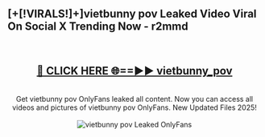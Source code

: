 <h2>[+[!VIRALS!]+]vietbunny pov Leaked Video Viral On Social X Trending Now - r2mmd</h2>
<br>
<div align="center">
<h2><a href="https://libra.edu.pl?vietbunny_pov" rel="nofollow">🔴 CLICK HERE 🌐==►► vietbunny_pov</a></h2>
<br>
Get vietbunny pov OnlyFans leaked all content. Now you can access all videos and pictures of vietbunny pov OnlyFans. New Updated Files 2025!
<br>
<br>
<a href="https://libra.edu.pl?vietbunny_pov" rel="nofollow" data-target="animated-image.originalLink"><img src="https://i.ibb.co.com/WyWwxjT/player-gif2.gif" alt="vietbunny pov Leaked OnlyFans" style="max-width: 100%; display: inline-block;" data-target="animated-image.originalImage"></a>
</div>
<br>